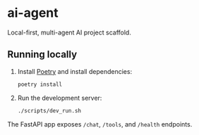 # ai-agent

Local-first, multi-agent AI project scaffold.

## Running locally

1. Install [Poetry](https://python-poetry.org/) and install dependencies:
   ```bash
   poetry install
   ```
2. Run the development server:
   ```bash
   ./scripts/dev_run.sh
   ```

The FastAPI app exposes `/chat`, `/tools`, and `/health` endpoints.
